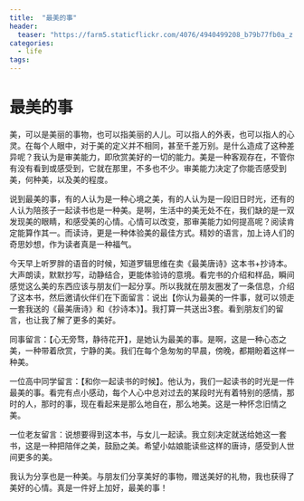```yaml
---
title:  "最美的事"
header:
  teaser: "https://farm5.staticflickr.com/4076/4940499208_b79b77fb0a_z.jpg"
categories: 
  - life
tags:
---
```


# 最美的事
美，可以是美丽的事物，也可以指美丽的人儿。可以指人的外表，也可以指人的心灵。在每个人眼中，对于美的定义并不相同，甚至千差万别。是什么造成了这种差异呢？我认为是审美能力，即欣赏美好的一切的能力。美是一种客观存在，不管你有没有看到或感受到，它就在那里，不多也不少。审美能力决定了你能否感受到美，何种美，以及美的程度。


说到最美的事，有的人认为是一种心境之美，有的人认为是一段旧日时光，还有的人认为陪孩子一起读书也是一种美。是啊，生活中的美无处不在，我们缺的是一双发现美的眼睛，和感受美的心情。心情可以改变，那审美能力如何提高呢？阅读肯定能算作其一。而读诗，更是一种体验美的最佳方式。精妙的语言，加上诗人们的奇思妙想，作为读者真是一种福气。

今天早上听罗胖的语音的时候，知道罗辑思维在卖《最美唐诗》这本书+抄诗本。大声朗读，默默抄写，动静结合，更能体验诗的意境。看完书的介绍和样品，瞬间感觉这么美的东西应该与朋友们一起分享。所以我就在朋友圈发了一条信息，介绍了这本书，然后邀请伙伴们在下面留言：说出【你认为最美的一件事，就可以领走一套我送的《最美唐诗》和《抄诗本》】。我打算一共送出3套。看到朋友们的留言，也让我了解了更多的美好。

同事留言：【心无旁骛，静待花开】，是她认为最美的事。是啊，这是一种心态之美，一种带着欣赏，宁静的美。我们在每个急匆匆的早晨，傍晚，都期盼着这样一种美。

一位高中同学留言：【和你一起读书的时候】。他认为，我们一起读书的时光是一件最美的事。看完有点小感动，每个人心中总对过去的某段时光有着特别的感情，那时的人，那时的事，现在看起来是那么地自在，那么地美。这是一种怀念旧情之美。

一位老友留言：说想要得到这本书，与女儿一起读。我立刻决定就送给她这一套书，这是一种把陪伴之美，鼓励之美。希望小姑娘能读些这样的唐诗，感受到人世间更多的美。

我认为分享也是一种美。与朋友们分享美好的事物，赠送美好的礼物，我也获得了美好的心情。真是一件好上加好，最美的事！
